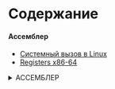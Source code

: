 # Содержание

#### Ассемблер
- [Системный вызов в Linux](./ASSEMBLY/asm.md)
- [Registers x86-64](./ASSEMBLY/registers.md)

<details><summary>АССЕМБЛЕР</summary>
  
#### Системные вызовы
[Системный вызов в Linux](./ASSEMBLY/asm.md)
  
#### Регистры   
[Registers x86-64](./ASSEMBLY/registers.md)
  
</details>
